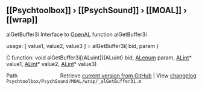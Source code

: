 ## [[Psychtoolbox]] &#8250; [[PsychSound]] &#8250; [[MOAL]] &#8250; [[wrap]]

alGetBuffer3i  Interface to [OpenAL](OpenAL) function alGetBuffer3i  
  
usage:  [ value1, value2, value3 ] = alGetBuffer3i( bid, param )  
  
C function:  void alGetBuffer3i[(ALuint]((ALuint) bid, [ALenum](ALenum) param, [ALint](ALint)\* value1, [ALint](ALint)\* value2, [ALint](ALint)\* value3)  




<div class="code_header" style="text-align:right;">
  <span style="float:left;">Path&nbsp;&nbsp;</span> <span class="counter">Retrieve <a href=
  "https://raw.github.com/Psychtoolbox-3/Psychtoolbox-3/beta/Psychtoolbox/PsychSound/MOAL/wrap/_alGetBuffer3i.m">current version from GitHub</a> | View <a href=
  "https://github.com/Psychtoolbox-3/Psychtoolbox-3/commits/beta/Psychtoolbox/PsychSound/MOAL/wrap/_alGetBuffer3i.m">changelog</a></span>
</div>
<div class="code">
  <code>Psychtoolbox/PsychSound/MOAL/wrap/_alGetBuffer3i.m</code>
</div>

